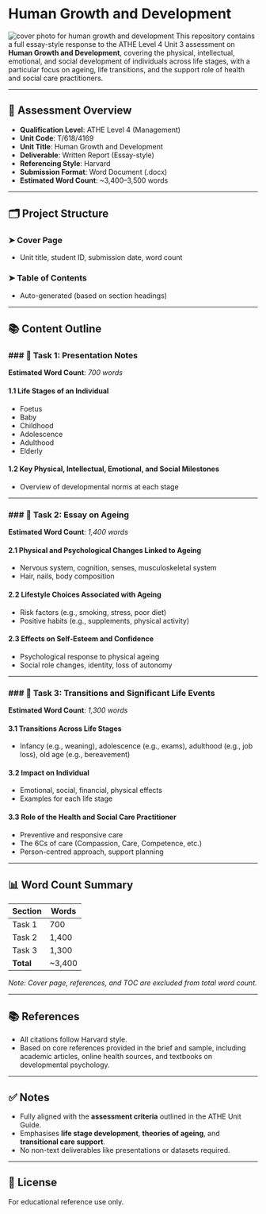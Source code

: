 # Human Growth and Development
![cover photo for human growth and development](https://www.shutterstock.com/shutterstock/photos/726185239/display_1500/stock-vector-concept-of-life-cycles-of-man-and-woman-visualization-of-stages-of-human-body-growth-development-726185239.jpg)
This repository contains a full essay-style response to the ATHE Level 4 Unit 3 assessment on **Human Growth and Development**, covering the physical, intellectual, emotional, and social development of individuals across life stages, with a particular focus on ageing, life transitions, and the support role of health and social care practitioners.

---

## 🧾 Assessment Overview

- **Qualification Level**: ATHE Level 4 (Management)
- **Unit Code**: T/618/4169
- **Unit Title**: Human Growth and Development
- **Deliverable**: Written Report (Essay-style)
- **Referencing Style**: Harvard
- **Submission Format**: Word Document (.docx)
- **Estimated Word Count**: ~3,400–3,500 words

---

## 🗂️ Project Structure

### ➤ Cover Page  
- Unit title, student ID, submission date, word count

### ➤ Table of Contents  
- Auto-generated (based on section headings)

---

## 📚 Content Outline

### ### 🧠 Task 1: Presentation Notes  
**Estimated Word Count**: *700 words*

#### 1.1 Life Stages of an Individual  
- Foetus  
- Baby  
- Childhood  
- Adolescence  
- Adulthood  
- Elderly

#### 1.2 Key Physical, Intellectual, Emotional, and Social Milestones  
- Overview of developmental norms at each stage

---

### ### 🧓 Task 2: Essay on Ageing  
**Estimated Word Count**: *1,400 words*

#### 2.1 Physical and Psychological Changes Linked to Ageing  
- Nervous system, cognition, senses, musculoskeletal system  
- Hair, nails, body composition

#### 2.2 Lifestyle Choices Associated with Ageing  
- Risk factors (e.g., smoking, stress, poor diet)  
- Positive habits (e.g., supplements, physical activity)

#### 2.3 Effects on Self-Esteem and Confidence  
- Psychological response to physical ageing  
- Social role changes, identity, loss of autonomy

---

### ### 🔄 Task 3: Transitions and Significant Life Events  
**Estimated Word Count**: *1,300 words*

#### 3.1 Transitions Across Life Stages  
- Infancy (e.g., weaning), adolescence (e.g., exams), adulthood (e.g., job loss), old age (e.g., bereavement)

#### 3.2 Impact on Individual  
- Emotional, social, financial, physical effects  
- Examples for each life stage

#### 3.3 Role of the Health and Social Care Practitioner  
- Preventive and responsive care  
- The 6Cs of care (Compassion, Care, Competence, etc.)  
- Person-centred approach, support planning

---

## 📊 Word Count Summary

| Section              | Words       |
|----------------------|-------------|
| Task 1               | 700         |
| Task 2               | 1,400       |
| Task 3               | 1,300       |
| **Total**            | ~3,400      |

*Note: Cover page, references, and TOC are excluded from total word count.*

---

## 📚 References

- All citations follow Harvard style.
- Based on core references provided in the brief and sample, including academic articles, online health sources, and textbooks on developmental psychology.

---

## ✅ Notes

- Fully aligned with the **assessment criteria** outlined in the ATHE Unit Guide.
- Emphasises **life stage development**, **theories of ageing**, and **transitional care support**.
- No non-text deliverables like presentations or datasets required.

---

## 📁 License

For educational reference use only.
